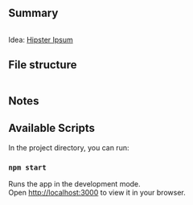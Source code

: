 ## Summary


![]()

Idea: [Hipster Ipsum](https://hipsum.co/)

## File structure

```

```

## Notes

## Available Scripts

In the project directory, you can run:

### `npm start`

Runs the app in the development mode.\
Open [http://localhost:3000](http://localhost:3000) to view it in your browser.
